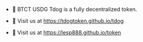 - 👋 BTCT USDG Tdog is a fully decentralized token.

- 🌱 Visit us at https://tdogtoken.github.io/tdog
- 🌱 Visit us at https://lesp888.github.io/token
